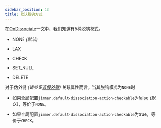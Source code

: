 ```yaml
---
sidebar_position: 13
title: 默认脱钩方式
---
```


在[OnDissociate](../mapping/advanced/on-dissociate)一文中，我们知道有5种脱钩模式。

-   NONE *(默认)*

-   LAX

-   CHECK

-   SET_NULL

-   DELETE

对于伪外键 *(请参见[真假外键](../mapping/base/foreignkey))* 关联属性而言，当其脱钩模式为`NONE`时

-   如果全局配置`jimmer.default-dissociation-action-checkable`为false *(默认)*，等价于`NONE`。

-   如果全局配置`jimmer.default-dissociation-action-checkable`为true，等价于`CHECK`。
